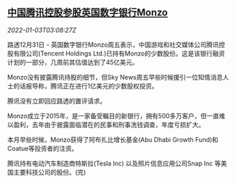 <!--1641180663000-->
[中国腾讯控股参股英国数字银行Monzo](https://cn.reuters.com/article/tencent-1231-fri-monzo-stakes-idCNKBS2JD03I)
------

<div><i>2022-01-03T03:08:27Z</i></div><p>路透12月31日 - 英国数字银行Monzo周五表示，中国游戏和社交媒体公司腾讯控股有限公司(Tencent Holdings Ltd.)已持有Monzo的少数股份。这是该银行融资计划的一部分，几周前其估值达到了45亿美元。</p><p>Monzo没有披露腾讯持股的细节，但Sky News周五早些时候援引一位知情消息人士的话报导称，腾讯正在进行1亿美元的少数股权投资。</p><p>腾讯没有立即回应路透的置评请求。</p><p>Monzo成立于2015年，是一家备受瞩目的新银行，拥有500多万客户，但一直难以盈利，去年由于披露面临潜在的民事和刑事洗钱调查，年度亏损扩大。</p><p>本月早些时候，Monzo获得了阿布扎比增长基金(Abu Dhabi Growth Fund)和Coatue等投资者的注资。</p><p>腾讯持有电动汽车制造商特斯拉(Tesla Inc) 以及照片信息应用公司Snap Inc 等美国主要科技公司的股份。(完)</p>
